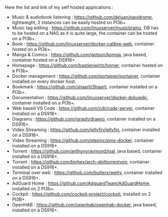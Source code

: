 Here the list and link of my self hosted applications :
* Music & audiobook listening : https://github.com/deluan/navidrome, lightweight, 2 instances can be easily hosted on PI3b+.
* Music tag editing : https://github.com/linuxserver/musicbrainz, DB has to be hosted on a NAS as it is quite large, the container can be hosted on a PI3b+.
* Book : https://github.com/linuxserver/docker-calibre-web, container hosted on a PI3b+.
* Manga & Comics : https://github.com/gotson/komga, java based, container hosted on a DS916+.
* Homepage : https://github.com/bastienwirtz/homer, container hosted on a PI3b+.
* Docker management : https://github.com/portainer/portainer, container installed on every docker host.
* Bookmark : https://github.com/shaarli/Shaarli, container installed on a PI3b+.
* Documentation : https://github.com/linuxserver/docker-dokuwiki, container installed on a PI3b+.
* Web based VS Code : https://github.com/cdr/code-server, container installed on a DS916+.
* Diagrams : https://github.com/jgraph/drawio, container installed on a DS916+.
* Video Streaming : https://github.com/jellyfin/jellyfin, container installed on a DS916+.
* Video Streaming : https://github.com/plexinc/pms-docker, container installed on a DS916+.
* Torrent : https://github.com/anthonyraymond/joal, java based, container installed on a DS916+.
* Torrent : https://github.com/binhex/arch-qbittorrentvpn, container installed on a DS916+.
* Terminal over web : https://github.com/butlerx/wetty, container installed on a DS916+.
* AdGuard Home : https://github.com/AdguardTeam/AdGuardHome, installed on 2 PI3b+.
* Cockpit : https://github.com/cockpit-project/cockpit, installed on 2 PI3B+.
* OpenHAB : https://github.com/openhab/openhab-docker, java based, installed on a DS916+.
